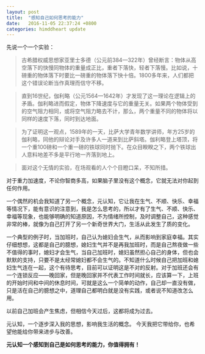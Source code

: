 ```yaml
---
layout: post
title:  "感知自己如何思考的能力"
date:   2016-11-05 22:37:24 +0800
categories: himddheart update
--- 
```


先说一个一个实验：
>古希腊权威思想家亚里士多德（公元前384—322年）曾经断言：物体从高空落下的快慢同物体的重量成正比，重者下落快，轻者下落慢。比如说，十磅重的物体落下时要比一磅重的物体落下快十倍。1800多年来，人们都把这个错误论断当作真理而信守不移。

>直到16世纪，伽利略（公元1564—1642年）才发现了这一理论在逻辑上的矛盾。伽利略进而假定，物体下降速度与它的重量无关。如果两个物体受到的空气阻力相同，或将空气阻力略去不计，那么，两个重量不同的物体将以同样的速度下落，同时到达地面。

>为了证明这一观点，1589年的一天，比萨大学青年数学讲师，年方25岁的伽利略，同他的辩论对手及许多人一道来到比萨斜塔。伽利略登上塔顶，将一个重100磅和一个重一磅的铁球同时抛下。在众目睽睽之下，两个铁球出人意料地差不多是平行地一齐落到地上。

>面对这个无情的实验，在场观看的人个个目瞪口呆，不知所措。

对于重力加速度，不论你智商多高，如果脑子里没有这个概念，它就无法对你起到任何作用。

一个偶然的机会我知道了另一个概念，元认知，它让我在生气、不顺、快乐、幸福等情况下，能有意识的注意到，我是怎么思考的，所以才有了生气、不顺、快乐、幸福等现象，也能够明确的知道原因，不为情绪所控制，及时调整自己，这种感觉非常的棒，就像为自己打开了另一个新奇世界大门，生活从此发生了质的变化。

一个典型的例子时，当加班时，自己认为媳妇会生气，从而影响到家庭幸福。其实仔细想想，这都是自己的臆想，媳妇生气并不是再我加班时，而是自己熬夜做一些不值得的事时，媳妇才会生气，当自己加班时，媳妇虽然担心自己的身体，但也会默默的支持，只要不是太经常媳妇都不会生气的。不知道什么时候自己把加班和媳妇生气连在一起，这个有待思考，目前可以证明这是不对的反射。对于加班还会有一个连锁反应——晚回家，但是晚回家并不代表工作时间就长，应该算一下，上班的开始时间和中间的休息时间，可就是这么一个简单的动作，自己却一直没有做，只是活在自己的臆想之中，道理自己都明白就是没有实践，或者说不知道改怎么用。

以前自己加班会产生焦虑，但相信今天过后，这都将成为过去。

元认知，一个逐步深入我的思想，影响我生活的概念。
今天我把它带给你，也希望他能给你带来进步与改善。

**元认知一个感知到自己是如何思考的能力，你值得拥有！**


